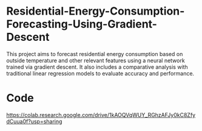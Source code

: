 # Residential-Energy-Consumption-Forecasting-Using-Gradient-Descent
This project aims to forecast residential energy consumption based on outside temperature and other relevant features using a neural network trained via gradient descent. It also includes a comparative analysis with traditional linear regression models to evaluate accuracy and performance.


# Code
https://colab.research.google.com/drive/1kAOQVqWUY_RGhzAFJy0kC8ZfydCuua0f?usp=sharing
